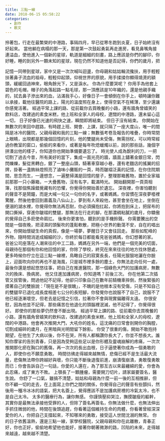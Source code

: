 ```yaml
---
title: 三點一線
date: 2018-06-15 05:58:22
categories:
  - 創作
  - 散文
---
```

拎著包，行走在最繁榮的中港路，事隔四月，早已從寒冬跑到炎夏，日子始終沒有好起來。
當他躺在病榻的那一天，那是第一次鼓起勇氣再走進房，看見鼻嘴角接連溢血，使他進入一個新的星球，軌道是細細的刻畫，路上應該是你們的腳印，你好睡，睡的到另外一顆未知的星球，現在仍然不知道他是否記得，你們的歲月，把
<!--more-->
記憶一同帶到星球，家中又是一次次喊叫迴盪，你母親和姑姑輪流攙扶，用手輕輕扶著鼻子流血的祖母，輕輕仰起頭，仰視世界的原貌，用手揉揉你顯得燒燙的額頭，緩緩回過神來，眼角餘光下，又是淚水。
你為什麼要哭呢？
你用手為他套上碧色的毛帽，帽子的角落起路一點毛球，那一頂應該是10年織的，還是他親手織的，拭去鼻子滲出來的血，沾滿我手心，好像日子一會傾倒在你手上，頓時讓你難以承接，載他往醫院的路上，陽光的溫度照在身上，使得空氣不在稀薄，至少還讓你感覺活著。
經過平常上課的路、從前載你去買晚餐的小路，還有牆角曾嬉笑的飲料店，改建過的素食米糕，他上班和全家人的母校，遼闊的中港路，還未留心這一切， 日子好像已光速的飛快之速，瞬間即將結束。
但日子沒有結束。
你開始在無數次的來回中趕路，有時趕上班、開會、上課，就只隔了一座大度山，唯一的間隔是冰冷的醫院，父親母親和我的三點一線；無數張考卷及報告的堆疊，你時常閉上眼睛，出現都是那幾個回憶的片刻，他的雙腿尚未受傷，無需拐杖，可以時常經過你教室的窗口，偷偷的來看你，或著是每年吹熄蠟燭以前，說的那些話，幾個字拼湊出他的樣子，你知道你也開始準備要遺忘了。
時光使人成為銳利的刀，一把切割了過去今昔，所有美好的當下，集成一面光亮的牆，牆面上鏽著金銀日常，閃閃爍爍，髮從黑轉白，銀了一整座山頭，騎著車穿越小巷，還有老麵店的搖翼的招牌，掛著一盞鎢絲燈照亮了滷味小攤販的一頁，時而皺褶泛黃的記憶，在你住院期間，思念而生，一邊想念，一遍整掃滿是回憶的屋子，整理那箱舊物，置於全家福前那那一只小藤箱，ㄧ大疊舊物，沒有名字，載滿時光。
開始翻開那一頁頁相簿，找那個焦躁錯覺藏有的恐懼，你覺得你開始善於遺忘。
深夜裡，你害怕聽到的聲音不是鬧鐘，而是大喊一句又一句你的名字，或著媽媽，你習慣在深夜夢囈裡驚醒，然後他會回到嘉義及八仙山上，夢到有人來殺他，甚至會坐在地上，坐倒在便溺的湖水裡，你覺得你無法再忍耐，你必須擁抱扛起，你將抱到床上，把尿布的開口撕掉，穿進你皺褶的雙腿，那無法在行走的腳，在那濃稠粘膩的歲月，你驕傲的覺得自己多麽使命肩扛。
後來你更害怕，聽到的是手機鈴聲。
你需要騰出的空間是一個夜晚，把浸濕的頭髮吹的蓬鬆軟散，把極小世界的動蕩不安，自在的唱出來，你開始懷疑生命的真假，像是一場夢，夢醒日子又會往回走。
那些如駝峰的外物，隨時間消逝成細細的沙，你終於每日都能看見爸爸媽媽，你幻想著的家。
爸爸公司座落在人潮來往的中工二路，媽媽在另外一端，他們是一個完美的切面，母親待在那個有你和他回憶的家，你除了學校，終究在來來往往的地方找休憩處，更多時候你佇立在這三點一線裡，鳥瞰自己的寂寞長長，任陽光狠狠地灑在你臉上，迎面吹向你的再也不是海風，只是城市裡多餘的塵土，你無法走向任何一處，最後你還是想起悠悠往事，把自己在推進醫院，那一個綠色大門的加護病房，無數次的換床、換病房。
他又住進加護病房，你知道嗎？前後三次。
你在他第二次插管又拔管後，問過他記不記得，他卻只印象自己在數年前騎機車摔倒，然後緊張的摸著自己的雙臉說：「現在是不是很醜」，不醜的是他根本沒有受傷，只是不知自己的雙腿早已退化成長度相差七公分的長短腳，你發覺你也說服不了自己，說服不了他已經逐漸壞空，但老去是記憶之引信，拉著你不會與現實偏離得太遠。
你很安慰，因為他並不記得，那些痛苦在他退化的頭腦裡泯滅，他不記得了，你覺得很好。
即使你的那些夢仍然會不斷出現。
經過平常上課的路、從前載你去買晚餐的小路，還有牆角曾嬉笑的飲料店，改建過的素食米糕，他上班和全家人的母校，遼闊的中港路，他會再次推開大門，大吼你的姓名，這沈痛的日常會剖開你的胸膛，切割成細碎的歲月，在黑暗與光明間留下餘影。
你受了很重的傷，開始不敢抱持期望，在他生了大病以後，你不在哭，所有人都稱讚你長大了，你並不想長大。誰知你摩挲的告別青春，只是因為受夠這些足以是你形體及靈魂崩解的疼痛，一次次推開那化瘀在胸口的舊傷，再一次次的長出血根，日子逼使著你成為一個勇敢的人，即使你也不願意勇敢。
時間彷彿走得越來越無情，悲傷已經不是生活最大流量，悲傷無法帶你跨越好與壞，你只能不斷後退復前進，崩潰復崩潰，勇敢復勇敢而已；你會告訴自己一句話，你愛的人還在，為了那亙古以來最纏綿的愛，你會為此忍痛，成了東方不敗。
上顎長了一顆腫瘤，需要開刀切片，請家屬要簽名，醫生說。
你舒了一口氣，雖搞不清楚，姑姑和母親為什麼一前一後的互相推辭，但你不顧一切的走去，在上面寫上你們之間的關係，你覺得自己的聲音有些顫抖，然後用一種冷冰冰的語氣，把大名簽上，覺得應該不是加護病房裡的冷氣太冷，也不是自己太冷。
太多的醫療行為，讓你無感。
你謹慎壓抑哭泣，撫摸皺瘦的軀幹，其實你是最無法承接他受罪的人，但除了簽名再簽名，你無法做什麼，也無法伸出手抓住微弱的他，時間在後頭追趕，你看著這個維持生命的肉體，你看著曾經深深愛你的人，你把自己支撐起來，不知哪來的勇敢，接受這人世間沈溺的無常。
你的日子依舊溫熱，還是三點一線，家學校醫院，父親母親和你在此離散，青春正好，你也正好，偷偷地希望他也能好，接著你朝著微渺的路，凹陷的未來，走得越來越遠，越來越不清楚。